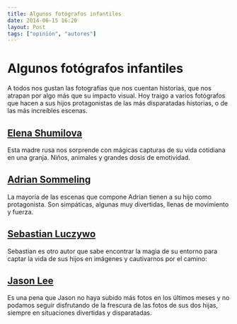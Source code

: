 ```yaml
---
title: Algunos fotógrafos infantiles
date: 2014-06-15 16:20
layout: Post
tags: ["opinión", "autores"]
---
```


# Algunos fotógrafos infantiles

A todos nos gustan las fotografías que nos cuentan historias, que nos atrapan por algo más que su impacto visual. Hoy traigo a varios fotógrafos que hacen a sus hijos protagonistas de las más disparatadas historias, o de las más increíbles escenas.

<!-- more -->

## [Elena Shumilova](https://eshumilova.com/)

<Photo name="elena_shumilova.jpg" alt="Un niño acaricia un perro en un bosque otoñal" />

Esta madre rusa nos sorprende con mágicas capturas de su vida cotidiana en una granja. Niños, animales y grandes dosis de emotividad.

## [Adrian Sommeling](http://www.adriansommeling.com/)

<Photo name="adrian_sommeling.jpg" alt="Padre e hijo se cubren con un paraguas de una tormenta que hace volar al niño" />

La mayoría de las escenas que compone Adrian tienen a su hijo como protagonista. Son simpáticas, algunas muy divertidas, llenas de movimiento y fuerza.

## [Sebastian Luczywo](http://www.sebastianluczywo.com/)

<Photo name="sebastian_luczywo.jpg" alt="Un niño se asoma por una ventana de madera en actitud melancólica" />

Sebastian es otro autor que sabe encontrar la magia de su entorno para captar la vida de sus hijos en imágenes y cautivarnos por el camino:

## [Jason Lee](http://jwlphotography.com)

<Photo name="jason_lee.jpg" alt="Dos niñas montan un árbol de navidad mientras un perro está a punto de tirarlo al suelo arrancando las luces que lo envuelven" />

Es una pena que Jason no haya subido más fotos en los últimos meses y no podamos seguir disfrutando de la frescura de las fotos de sus dos hijas, siempre en situaciones divertidas y disparatadas.
